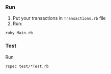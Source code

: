 ### Run
1. Put your transactions in `Transactions.rb` file
2. Run:
```
ruby Main.rb
```

### Test
Run
```
rspec test/*Test.rb
```